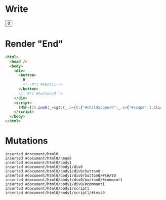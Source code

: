 # Write
  <div><button>0<!M*1 #text/1></button><!M*1 #button/0></div><script>(M$h=[]).push(_=>(_.b={0:{"#childScope/0":_.a={"#scope":1,clickCount:0},"#scope":0},1:_.a}),[1,"packages/translator-tags/src/__tests__/fixtures/basic-component/components/counter.marko_0_clickCount",])</script>


# Render "End"
```html
<html>
  <head />
  <body>
    <div>
      <button>
        0
        <!--M*1 #text/1-->
      </button>
      <!--M*1 #button/0-->
    </div>
    <script>
      (M$h=[]).push(_=&gt;(_.b={0:{"#childScope/0":_.a={"#scope":1,clickCount:0},"#scope":0},1:_.a}),[1,"packages/translator-tags/src/__tests__/fixtures/basic-component/components/counter.marko_0_clickCount",])
    </script>
  </body>
</html>
```

# Mutations
```
inserted #document/html0
inserted #document/html0/head0
inserted #document/html0/body1
inserted #document/html0/body1/div0
inserted #document/html0/body1/div0/button0
inserted #document/html0/body1/div0/button0/#text0
inserted #document/html0/body1/div0/button0/#comment1
inserted #document/html0/body1/div0/#comment1
inserted #document/html0/body1/script1
inserted #document/html0/body1/script1/#text0
```